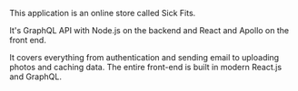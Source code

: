 This application is an online store called Sick Fits.

It's GraphQL API with Node.js on the backend and React and Apollo on the front end.

It covers everything from authentication and sending email to uploading photos and caching data. The entire front-end is built in modern React.js and GraphQL.